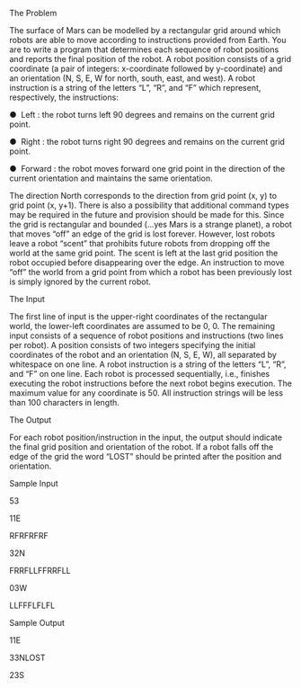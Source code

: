 The Problem 

The surface of Mars can be modelled by a rectangular grid around which robots are able to move according to instructions provided from Earth. You are to write a program that determines each sequence of robot positions and reports the final position of the robot. 
A robot position consists of a grid coordinate (a pair of integers: x-coordinate followed by y-coordinate) and an orientation (N, S, E, W for north, south, east, and west).
A robot instruction is a string of the letters “L”, “R”, and “F” which represent, respectively, the instructions:

●  Left : the robot turns left 90 degrees and remains on the current grid point.

●  Right : the robot turns right 90 degrees and remains on the current grid point.

●  Forward : the robot moves forward one grid point in the direction of the current orientation and maintains the same orientation.

The direction North corresponds to the direction from grid point (x, y) to grid point (x, y+1).
There is also a possibility that additional command types may be required in the future and provision should be made for this. 
Since the grid is rectangular and bounded (...yes Mars is a strange planet), a robot that moves “off” an edge of the grid is lost forever. However, lost robots leave a robot “scent” that prohibits future robots from dropping off the world at the same grid point. The scent is left at the last grid position the robot occupied before disappearing over the edge. An instruction to move “off” the world from a grid point from which a robot has been previously lost is simply ignored by the current robot. 

The Input

The first line of input is the upper-right coordinates of the rectangular world, the lower-left coordinates are assumed to be 0, 0. 
The remaining input consists of a sequence of robot positions and instructions (two lines per robot). A position consists of two integers specifying the initial coordinates of the robot and an orientation (N, S, E, W), all separated by whitespace on one line. A robot instruction is a string of the letters “L”, “R”, and “F” on one line. 
Each robot is processed sequentially, i.e., finishes executing the robot instructions before the next robot begins execution. 
The maximum value for any coordinate is 50. 
All instruction strings will be less than 100 characters in length. 


The Output

For each robot position/instruction in the input, the output should indicate the final grid position and orientation of the robot. If a robot falls off the edge of the grid the word “LOST” should be printed after the position and orientation. 



Sample Input

53

11E

RFRFRFRF


32N

FRRFLLFFRRFLL


03W

LLFFFLFLFL



Sample Output

11E

33NLOST

23S 
